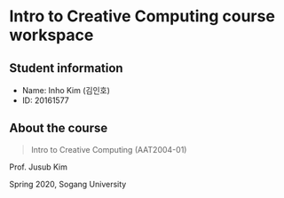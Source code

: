 # Intro to Creative Computing course workspace

## Student information

- Name: Inho Kim (김인호)
- ID: 20161577

## About the course

> Intro to Creative Computing (AAT2004-01)

Prof. Jusub Kim

Spring 2020, Sogang University
